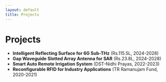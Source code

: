 ```yaml
---
layout: default
title: Projects
---
```


# Projects

- **Intelligent Reflecting Surface for 6G Sub-THz** (Rs.115.5L, 2024-2028)  
- **Gap Waveguide Slotted Array Antenna for SAR** (Rs.23.8L, 2024-2028)  
- **Smart Auto Remote Irrigation System** (DST-Nidhi Prayas, 2022-2023)  
- **Reconfigurable RFID for Industry Applications** (TR Ramanujam Fund, 2020-2021)  
